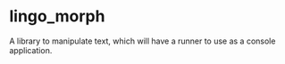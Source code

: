 # lingo_morph
A library to manipulate text, which will have a runner to use as a console application.

